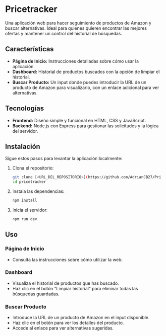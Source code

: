 # Pricetracker

Una aplicación web para hacer seguimiento de productos de Amazon y buscar alternativas. Ideal para quienes quieren encontrar las mejores ofertas y mantener un control del historial de búsquedas.

## Características

- **Página de Inicio:** Instrucciones detalladas sobre cómo usar la aplicación.
- **Dashboard:** Historial de productos buscados con la opción de limpiar el historial.
- **Buscar Producto:** Un input donde puedes introducir la URL de un producto de Amazon para visualizarlo, con un enlace adicional para ver alternativas.

## Tecnologías

- **Frontend:** Diseño simple y funcional en HTML, CSS y JavaScript.
- **Backend:** Node.js con Express para gestionar las solicitudes y la lógica del servidor.

## Instalación

Sigue estos pasos para levantar la aplicación localmente:

1. Clona el repositorio:
   ```bash
   git clone [<URL_DEL_REPOSITORIO>](https://github.com/AdrianCB27/PriceTacker.git)
   cd pricetracker
   ```

2. Instala las dependencias:
   ```bash
   npm install
   ```

3. Inicia el servidor:
   ```bash
   npm run dev
   ```


## Uso

### Página de Inicio
- Consulta las instrucciones sobre cómo utilizar la web.

### Dashboard
- Visualiza el historial de productos que has buscado.
- Haz clic en el botón "Limpiar historial" para eliminar todas las búsquedas guardadas.

### Buscar Producto
- Introduce la URL de un producto de Amazon en el input disponible.
- Haz clic en el botón para ver los detalles del producto.
- Accede al enlace para ver alternativas sugeridas.




